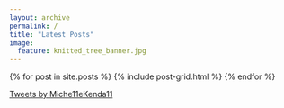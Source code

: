 ```yaml
---
layout: archive
permalink: /
title: "Latest Posts"
image:
  feature: knitted_tree_banner.jpg
---
```


<div class="tiles">
{% for post in site.posts %}
	{% include post-grid.html %}
{% endfor %}
</div><!-- /.tiles -->


<a class="twitter-timeline" data-width="1024" data-height="600" data-theme="light" href="https://twitter.com/Miche11eKenda11?ref_src=twsrc%5Etfw">Tweets by Miche11eKenda11</a> <script async src="https://platform.twitter.com/widgets.js" charset="utf-8"></script>